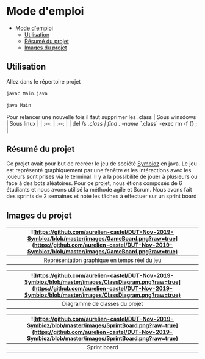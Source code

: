 # Mode d'emploi
- [Mode d'emploi](#mode-demploi)
  - [Utilisation](#utilisation)
  - [Résumé du projet](#r%c3%a9sum%c3%a9-du-projet)
  - [Images du projet](#images-du-projet)

## Utilisation
Allez dans le répertoire projet<br /> 
```bash
javac Main.java 
```
```bash
java Main
```
Pour relancer une nouvelle fois il faut supprimer les .class
| Sous winsdows | Sous linux |
| :--: | :--: |
| del /s *.class | find . -name \`*.class\` -exec rm -f {} \; |

## Résumé du projet
Ce projet avait pour but de recréer le jeu de société [Symbioz](https://www.trictrac.net/jeu-de-societe/symbioz) en java. Le jeu est représenté graphiquement par une fenêtre et les intéractions avec les joueurs sont prises via le terminal. Il y a la possibilité de jouer à plusieurs ou face à des bots aléatoires. Pour ce projet, nous étions composés de 6 étudiants et nous avons utilisé la méthode agile et Scrum. Nous avons fait des sprints de 2 semaines et noté les tâches à effectuer sur un sprint board

## Images du projet
| ![https://github.com/aurelien-castel/DUT-Nov-2019-Symbioz/blob/master/images/GameBoard.png?raw=true](https://github.com/aurelien-castel/DUT-Nov-2019-Symbioz/blob/master/images/GameBoard.png?raw=true) | 
| :--: | 
| Représentation graphique en temps réel du jeu |

| ![https://github.com/aurelien-castel/DUT-Nov-2019-Symbioz/blob/master/images/ClassDiagram.png?raw=true](https://github.com/aurelien-castel/DUT-Nov-2019-Symbioz/blob/master/images/ClassDiagram.png?raw=true) | 
| :--: | 
| Diagramme de classes du projet |

| ![https://github.com/aurelien-castel/DUT-Nov-2019-Symbioz/blob/master/images/SprintBoard.png?raw=true](https://github.com/aurelien-castel/DUT-Nov-2019-Symbioz/blob/master/images/SprintBoard.png?raw=true) | 
| :--: | 
| Sprint board |